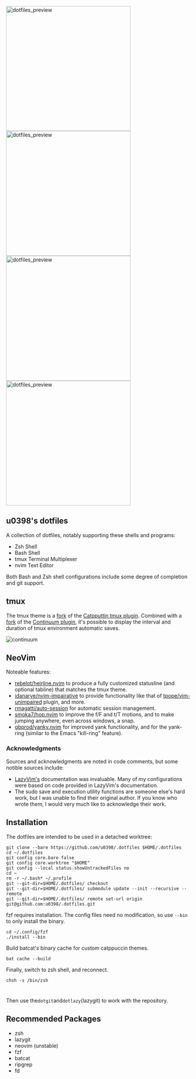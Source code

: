 <img width="340" alt="dotfiles_preview" src="https://github.com/user-attachments/assets/935ab85f-5eaa-4cf0-8d76-46bdba92480b">
<img width="340" alt="dotfiles_preview" src="https://github.com/user-attachments/assets/98976abb-a5e6-41b5-a00d-8b20d7ac766b">
<img width="340" alt="dotfiles_preview" src="https://github.com/user-attachments/assets/a1a88e51-18b9-4c0f-b17b-795849d5a847">
<img width="340" alt="dotfiles_preview" src="https://github.com/user-attachments/assets/53ac77f8-bf5b-4b53-8b6f-b01fc5ee95a0">

## u0398's dotfiles


A collection of dotfiles, notably supporting these shells and programs:

- Zsh Shell
- Bash Shell
- tmux Terminal Multiplexer
- nvim Text Editor

Both Bash and Zsh shell configurations include some degree of completion and git support.

## tmux

The tmux theme is a [fork](https://github.com/u0398/tmux-catppuccin) of the [Catpputtin tmux plugin](https://github.com/catppuccin/tmux). Combined with a [fork](https://github.com/u0398/tmux-continuum) of the [Continuum plugin](https://github.com/tmux-plugins/tmux-continuum), it's possible to display the interval and duration of tmux environment automatic saves.

![continuum](https://github.com/user-attachments/assets/95dc0c3e-63de-4a89-85ae-1a2b945d6e41)

## NeoVim

Noteable features:

- [rebelot/heirline.nvim](https://github.com/rebelot/heirline.nvim) to produce a fully customized statusline (and optional tabline) that matches the tmux theme.
- [idanarye/nvim-impairative](https://github.com/idanarye/nvim-impairative) to provide functionality like that of [tpope/vim-unimpaired](https://github.com/tpope/vim-unimpaired) plugin, and more.
- [rmagatti/auto-session](https://github.com/rmagatti/auto-session) for automatic session management.
- [smoka7/hop.nvim](https://github.com/smoka7/hop.nvim) to improve the f/F and t/T motions, and to make jumping anywhere, even across windows, a snap.
- [gbprod/yanky.nvim](https://github.com/gbprod/yanky.nvim) for improved yank functionality, and for the yank-ring (similar to the Emacs "kill-ring" feature).

### Acknowledgments

Sources and acknowledgments are noted in code comments, but some notible sources include:

- [LazyVim's](https://www.lazyvim.org/) documentation was invaluable. Many of my configurations were based on code provided in LazyVim's documentation.
- The sudo save and execution utility functions are someone else's hard work, but I was unable to find their original author. If you know who wrote them, I would very much like to acknowledge their work.

## Installation

The dotfiles are intended to be used in a detached worktree:
```
git clone --bare https://github.com/u0398/.dotfiles $HOME/.dotfiles
cd ~/.dotfiles
git config core.bare false
git config core.worktree "$HOME"
git config --local status.showUntrackedFiles no
cd ~
rm -r ~/.bash* ~/.profile
git --git-dir=$HOME/.dotfiles/ checkout
git --git-dir=$HOME/.dotfiles/ submodule update --init --recursive --remote
git --git-dir=$HOME/.dotfiles/ remote set-url origin git@github.com:u0398/.dotfiles.git
```
fzf requires installation. The config files need no modification, so use `--bin` to only install the binary.
```
cd ~/.config/fzf
./install --bin
```
Build batcat's binary cache for custom catppuccin themes.
```
bat cache --build
```
Finally, switch to zsh shell, and reconnect.
```
chsh -s /bin/zsh
```

#
Then use the`dotgit`and`dotlazy`(lazygit) to work with the repository.

## Recommended Packages

- zsh
- lazygit
- neovim (unstable)
- fzf
- batcat
- ripgrep
- fd
